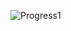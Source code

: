 
![Progress1](https://github.com/aghogwarts/JTP23-WriteUps/assets/76529146/20dbec71-68fc-458d-a370-2977b8b45781)

